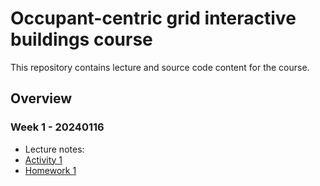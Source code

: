 # Occupant-centric grid interactive buildings course

This repository contains lecture and source code content for the course.

## Overview ##


### Week 1 - 20240116 ###
- Lecture notes:
- [Activity 1](https://github.com/intelligent-environments-lab/occupant_centric_grid_interactive_buildings_course/blob/main/src/notebooks/activity/A1-Getting-Started-with-Python.ipynb)
- [Homework 1](https://github.com/intelligent-environments-lab/occupant_centric_grid_interactive_buildings_course/blob/main/src/notebooks/homework/Homework_1.ipynb)

